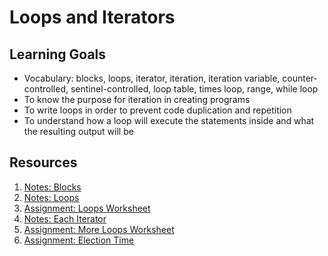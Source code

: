 # Loops and Iterators

## Learning Goals
- Vocabulary: blocks, loops, iterator, iteration, iteration variable, counter-controlled, sentinel-controlled, loop table, times loop, range, while loop
- To know the purpose for iteration in creating programs
- To write loops in order to prevent code duplication and repetition
- To understand how a loop will execute the statements inside and what the resulting output will be

## Resources
1. [Notes: Blocks](notes/blocks.md)
1. [Notes: Loops](notes/loops.md)
1. [Assignment: Loops Worksheet](assignments/loops-worksheet.md)
1. [Notes: Each Iterator](notes/each-iterator.md)
1. [Assignment: More Loops Worksheet](assignments/more-loops-worksheet.md)
1. [Assignment: Election Time](assignments/election.md)
